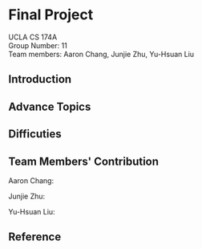 # Final Project
UCLA CS 174A  
Group Number: 11  
Team members: Aaron Chang, Junjie Zhu, Yu-Hsuan Liu

## Introduction


## Advance Topics

## Difficuties


## Team Members' Contribution
Aaron Chang:


Junjie Zhu:


Yu-Hsuan Liu:


## Reference


